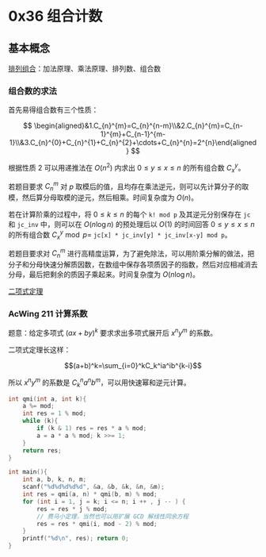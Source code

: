 # 0x36 组合计数

## 基本概念

[排列组合](https://oi-wiki.org/math/combinatorics/combination/)：加法原理、乘法原理、排列数、组合数

### 组合数的求法

首先易得组合数有三个性质：

$$
\begin{aligned}&1.C_{n}^{m}=C_{n}^{n-m}\\&2.C_{n}^{m}=C_{n-1}^{m}+C_{n-1}^{m-1}\\&3.C_{n}^{0}+C_{n}^{1}+C_{n}^{2}+\cdots+C_{n}^{n}=2^{n}\end{aligned}
$$

根据性质 2 可以用递推法在 $O(n^2)$ 内求出 $0 \leq y \leq x \leq n$ 的所有组合数 $C_x^y$。

若题目要求 $C_n^m$ 对 $p$ 取模后的值，且均存在乘法逆元，则可以先计算分子的取模，然后算分母取模的逆元，然后相乘。时间复杂度为 $O(n)$。

若在计算阶乘的过程中，将 $0\leq k\leq n$ 的每个 `k! mod p` 及其逆元分别保存在 `jc` 和 `jc_inv` 中，则可以在 $O(n\log n)$ 的预处理后以 $O(1)$ 的时间回答 $0\leq y\leq x\leq n$ 的所有组合数 $C_x^y \bmod p=$ `jc[x] * jc_inv[y] * jc_inv[x-y] mod p`。

若题目要求对 $C_n^m$ 进行高精度运算，为了避免除法，可以用阶乘分解的做法，把分子和分母快速分解质因数，在数组中保存各项质因子的指数，然后对应相减消去分母，最后把剩余的质因子乘起来。时间复杂度为 $O(n\log n)$。

[二项式定理](https://oi-wiki.org/math/combinatorics/combination/#%E4%BA%8C%E9%A1%B9%E5%BC%8F%E5%AE%9A%E7%90%86)

### AcWing 211 计算系数

题意：给定多项式 $(ax+by)^k$ 要求求出多项式展开后 $x^ny^m$ 的系数。

二项式定理长这样：

$$(a+b)^k=\sum_{i=0}^kC_k^ia^ib^{k-i}$$

所以 $x^ny^m$ 的系数是 $C_k^na^nb^m$，可以用快速幂和逆元计算。

```c++
int qmi(int a, int k){
    a %= mod;
    int res = 1 % mod;
    while (k){
        if (k & 1) res = res * a % mod;
        a = a * a % mod; k >>= 1;
    }
    return res;
}

int main(){
    int a, b, k, n, m;
    scanf("%d%d%d%d%d", &a, &b, &k, &n, &m);
    int res = qmi(a, n) * qmi(b, m) % mod;
    for (int i = 1, j = k; i <= n; i ++ , j -- ) {
        res = res * j % mod;
        // 费马小定理，当然也可以用扩展 GCD 解线性同余方程
        res = res * qmi(i, mod - 2) % mod; 
    }
    printf("%d\n", res); return 0;
}
```